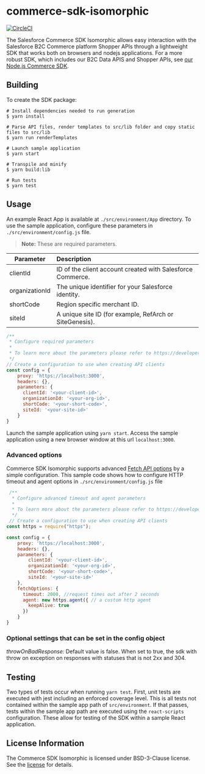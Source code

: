 # commerce-sdk-isomorphic

[![CircleCI][circleci-image]][circleci-url]

The Salesforce Commerce SDK Isomorphic allows easy interaction with the Salesforce B2C Commerce platform Shopper APIs through a lightweight SDK that works both on browsers and nodejs applications.  For a more robust SDK, which includes our B2C Data APIS and Shopper APIs, see [our Node.js Commerce SDK](https://github.com/SalesforceCommerceCloud/commerce-sdk).

## Building

To create the SDK package:

```
# Install dependencies needed to run generation
$ yarn install

# Parse API files, render templates to src/lib folder and copy static files to src/lib
$ yarn run renderTemplates

# Launch sample application
$ yarn start

# Transpile and minify
$ yarn build:lib

# Run tests
$ yarn test
```

## Usage 

An example React App is available at `./src/environment/App` directory. To use the sample application, configure these parameters in `./src/environment/config.js` file.

> **Note:** These are required parameters.

| Parameter      | Description                                                                                                                             |
| -------------- | :-------------------------------------------------------------------------------------------------------------------------------------- |
| clientId       | ID of the client account created with Salesforce Commerce.                                                                              |
| organizationId | The unique identifier for your Salesforce identity.                                                                                     |
| shortCode      | Region specific merchant ID.                                                                                                            |
| siteId         | A unique site ID (for example, RefArch or SiteGenesis).                                                                                 |

```javascript
/**
 * Configure required parameters
 * 
 * To learn more about the parameters please refer to https://developer.commercecloud.com/s/article/CommerceAPI-Get-Started
 */
// Create a configuration to use when creating API clients
const config = {
    proxy: 'https://localhost:3000',
    headers: {},
    parameters: {
      clientId: '<your-client-id>',
      organizationId: '<your-org-id>',
      shortCode: '<your-short-code>',
      siteId: '<your-site-id>'
    }
}
```
Launch the sample application using `yarn start`. Access the sample application using a new browser window at this url `localhost:3000`. 

### Advanced options

Commerce SDK Isomorphic supports advanced [Fetch API options](https://developer.mozilla.org/en-US/docs/Web/API/Fetch_API) by a simple configuration. 
This sample code shows how to configure HTTP timeout and agent options in `./src/environment/config.js` file

```javascript
 /**
  * Configure advanced timeout and agent parameters
  * 
  * To learn more about the parameters please refer to https://developer.commercecloud.com/s/article/CommerceAPI-Get-Started
  */
 // Create a configuration to use when creating API clients
const https = require("https");

const config = {
    proxy: 'https://localhost:3000',
    headers: {},
    parameters: {
        clientId: '<your-client-id>',
        organizationId: '<your-org-id>',
        shortCode: '<your-short-code>',
        siteId: '<your-site-id>'
    },
    fetchOptions: {
      timeout: 2000, //request times out after 2 seconds
      agent: new https.agent({ // a custom http agent
        keepAlive: true
      })
    } 
}
 ```

### Optional settings that can be set in the config object
*throwOnBadResponse:* Default value is false. When set to true, the sdk with throw on exception on responses with statuses that is not
2xx and 304.

## Testing

Two types of tests occur when running `yarn test`. First, unit tests are executed with jest including an enforced coverage level. This is all tests not contained within the sample app path of `src/environment`. If that passes, tests within the sample app path are executed using the `react-scripts` configuration. These allow for testing of the SDK within a sample React application.

## License Information

The Commerce SDK Isomorphic is licensed under BSD-3-Clause license. See the [license](./LICENSE.txt) for details.

<!-- Markdown link & img dfn's -->
[circleci-image]: https://circleci.com/gh/SalesforceCommerceCloud/commerce-sdk-isomorphic.svg?style=svg&circle-token=379eaa6f00e0840e10dd80585b2b045d02a8f3b7
[circleci-url]: https://circleci.com/gh/SalesforceCommerceCloud/commerce-sdk-isomorphic
